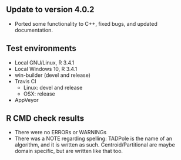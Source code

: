 ## Update to version 4.0.2
* Ported some functionality to C++, fixed bugs, and updated documentation.

## Test environments
* Local GNU/Linux, R 3.4.1
* Local Windows 10, R 3.4.1
* win-builder (devel and release)
* Travis CI
  + Linux: devel and release
  + OSX: release
* AppVeyor

## R CMD check results
* There were no ERRORs or WARNINGs
* There was a NOTE regarding spelling: TADPole is the name of an algorithm, and it is written as such. Centroid/Partitional are maybe domain specific, but are written like that too.
